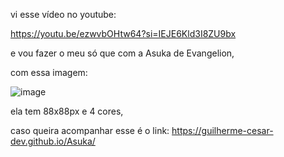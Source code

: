 vi esse vídeo no youtube:

https://youtu.be/ezwvbOHtw64?si=IEJE6Kld3I8ZU9bx

e vou fazer o meu só que com a Asuka de Evangelion,

com essa imagem:

![image](https://github.com/user-attachments/assets/63d8bbc3-4494-42a6-a7d8-a080cc4f5985)

ela tem 88x88px e 4 cores,

caso queira acompanhar esse é o link: https://guilherme-cesar-dev.github.io/Asuka/
